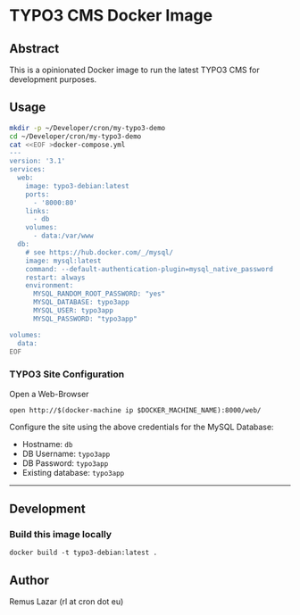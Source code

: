 TYPO3 CMS Docker Image
====

Abstract
----

This is a opinionated Docker image to run the latest TYPO3 CMS for development
purposes.

Usage
----

```bash
mkdir -p ~/Developer/cron/my-typo3-demo
cd ~/Developer/cron/my-typo3-demo
cat <<EOF >docker-compose.yml
---
version: '3.1'
services:
  web:
    image: typo3-debian:latest
    ports:
      - '8000:80'
    links:
      - db
    volumes:
      - data:/var/www
  db:
    # see https://hub.docker.com/_/mysql/
    image: mysql:latest
    command: --default-authentication-plugin=mysql_native_password
    restart: always
    environment:
      MYSQL_RANDOM_ROOT_PASSWORD: "yes"
      MYSQL_DATABASE: typo3app
      MYSQL_USER: typo3app
      MYSQL_PASSWORD: "typo3app"

volumes:
  data:
EOF
```

### TYPO3 Site Configuration

Open a Web-Browser

```
open http://$(docker-machine ip $DOCKER_MACHINE_NAME):8000/web/
```

Configure the site using the above credentials for the MySQL Database:

* Hostname: `db`
* DB Username: `typo3app`
* DB Password: `typo3app`
* Existing database: `typo3app`

----

Development
----

### Build this image locally

```
docker build -t typo3-debian:latest .
```

Author
----

Remus Lazar (rl at cron dot eu)
